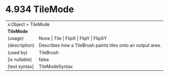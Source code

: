 <html dir="LTR" xmlns:mshelp="http://msdn.microsoft.com/mshelp" xmlns:ddue="http://ddue.schemas.microsoft.com/authoring/2003/5" xmlns:xlink="http://www.w3.org/1999/xlink" xmlns:tool="http://www.microsoft.com/tooltip">

<body>
 <input type="hidden" id="userDataCache" class="userDataStyle">
 <input type="hidden" id="hiddenScrollOffset">
 <img id="dropDownImage" style="display:none; height:0; width:0;" src="../local/drpdown.gif">
 <img id="dropDownHoverImage" style="display:none; height:0; width:0;" src="../local/drpdown_orange.gif">
 <img id="collapseImage" style="display:none; height:0; width:0;" src="../local/collapse.gif">
 <img id="expandImage" style="display:none; height:0; width:0;" src="../local/exp.gif">
 <img id="collapseAllImage" style="display:none; height:0; width:0;" src="../local/collall.gif">
 <img id="expandAllImage" style="display:none; height:0; width:0;" src="../local/expall.gif">
 <img id="copyImage" style="display:none; height:0; width:0;" src="../local/copycode.gif">
 <img id="copyHoverImage" style="display:none; height:0; width:0;" src="../local/copycodeHighlight.gif">
 <div id="header"><h1 class="heading">4.934 TileMode</h1></div>

 <div id="mainSection">
 <div id="mainBody">
 <div id="allHistory" class="saveHistory" onsave="saveAll()" onload="loadAll()"></div>
 <p xmlns:wsd="http://wsdev.schemas.microsoft.com/authoring/2008/2" xmlns:msxsl="urn:schemas-microsoft-com:xslt" xmlns:script="urn:script" xmlns:build="urn:build">
 </p>
 <div id="sectionSection0" class="section" name="collapseableSection">
 <content xmlns="http://ddue.schemas.microsoft.com/authoring/2003/5" xmlns:wsd="http://wsdev.schemas.microsoft.com/authoring/2008/2" xmlns:msxsl="urn:schemas-microsoft-com:xslt" xmlns:script="urn:script" xmlns:build="urn:build">
 </content>
 </div>
 <div id="sectionSection1" class="section" name="collapseableSection">
 <content xmlns="http://ddue.schemas.microsoft.com/authoring/2003/5" xmlns:wsd="http://wsdev.schemas.microsoft.com/authoring/2008/2" xmlns:msxsl="urn:schemas-microsoft-com:xslt" xmlns:script="urn:script" xmlns:build="urn:build">
 <table class="ProtocolAuthoredTable" xmlns="">
 <tr><td colspan="2">
<mshelp:link keywords="86913f34-aa06-4c94-9f09-83936a822fd8" tabindex="0">x:Object</mshelp:link> &gt; <mshelp:link keywords="59bf1fb4-6af5-4de7-8b59-ac477fdb4382" tabindex="0">TileMode</mshelp:link> </td>
 </tr>
 <tr><td colspan="2">
 <b>
TileMode </b>
 </td>
 </tr>
 <tr><td><div class="indent0">(usage)</div></td>
 <td><mshelp:link keywords="41406d3d-738b-4a82-a40a-997749eac8ce" tabindex="0">None</mshelp:link> | <mshelp:link keywords="41406d3d-738b-4a82-a40a-997749eac8ce" tabindex="0">Tile</mshelp:link> | <mshelp:link keywords="41406d3d-738b-4a82-a40a-997749eac8ce" tabindex="0">FlipX</mshelp:link> | <mshelp:link keywords="41406d3d-738b-4a82-a40a-997749eac8ce" tabindex="0">FlipY</mshelp:link> | <mshelp:link keywords="41406d3d-738b-4a82-a40a-997749eac8ce" tabindex="0">FlipXY</mshelp:link> </td>
 </tr>
 <tr><td><div class="indent0">(description)</div></td>
 <td>Describes how a TileBrush paints tiles onto an output area. </td>
 </tr>
 <tr><td><div class="indent0">(used by)</div></td>
 <td><mshelp:link keywords="4b73d111-3aba-4181-8490-095864dfc3f5" tabindex="0">TileBrush</mshelp:link> </td>
 </tr>
 <tr><td><div class="indent0">[is nullable]</div></td>
 <td>false </td>
 </tr>
 <tr><td><div class="indent0">[text syntax]</div></td>
 <td><mshelp:link keywords="41406d3d-738b-4a82-a40a-997749eac8ce" tabindex="0">TileModeSyntax</mshelp:link> </td>
 </tr>
</table>
 </content>
 </div>
 <!--[if gte IE 5]>
 <tool:tip element="languageFilterToolTip" avoidmouse="false"/>
 <![endif]-->
 </div>
 <a name="feedback"></a><span></span>
 </div>
</body></html>

